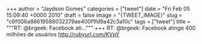 
+++
author = "Jaydson Gomes"
categories = ["tweet"]
date = "Fri Feb 05 15:09:40 +0000 2010"
draft = false
image = "{TWEET_IMAGE}"
slug = "c6f006a88619588032279ae400f1fd9a42c3a10c"
tags = ["tweet"]
title = """RT: @brgeek: Facebook ati..."""
+++
RT: @brgeek: Facebook atinge 400 milhões de usuários http://rubyurl.com/KVpY
